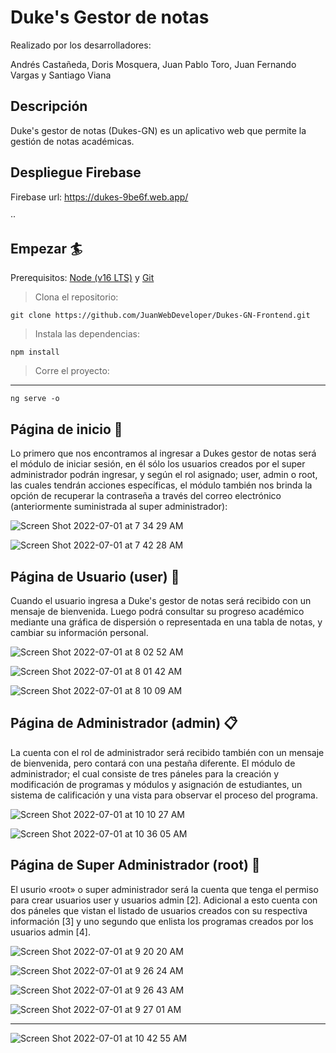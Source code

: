 # Duke's Gestor de notas

Realizado por los desarrolladores:

Andrés Castañeda, Doris Mosquera, Juan Pablo Toro, Juan Fernando Vargas y Santiago Viana

## Descripción

Duke's gestor de notas (Dukes-GN) es un aplicativo web que permite la gestión de notas académicas.

## Despliegue Firebase

Firebase url: https://dukes-9be6f.web.app/

··

## Empezar 🏄

Prerequisitos: [Node (v16 LTS)](https://nodejs.org/en/download/) y [Git](https://git-scm.com/downloads)

> Clona el repositorio:

```
git clone https://github.com/JuanWebDeveloper/Dukes-GN-Frontend.git
```

> Instala las dependencias:

```
npm install
```

> Corre el proyecto:

---

```
ng serve -o
```

## Página de inicio 🔐

Lo primero que nos encontramos al ingresar a Dukes gestor de notas será el módulo de iniciar sesión,
en él sólo los usuarios creados por el super administrador podrán ingresar, y según el rol asignado; user, admin o root, las cuales tendrán acciones específicas, el módulo también nos brinda la opción de recuperar la contraseña
a través del correo electrónico (anteriormente suministrada al super administrador):

![Screen Shot 2022-07-01 at 7 34 29 AM](https://user-images.githubusercontent.com/90350943/176895947-f576694e-b7bf-49b9-8ec3-20c35b2f3fe8.png)

![Screen Shot 2022-07-01 at 7 42 28 AM](https://user-images.githubusercontent.com/90350943/176896752-8be13b51-08c3-4d25-9e0c-3d1cbf0f9377.png)

## Página de Usuario (user) 🙋

Cuando el usuario ingresa a Duke's gestor de notas será recibido con un mensaje de bienvenida. Luego podrá consultar su progreso académico mediante una gráfica de dispersión o representada en una tabla de notas,
y cambiar su información personal.

![Screen Shot 2022-07-01 at 8 02 52 AM](https://user-images.githubusercontent.com/90350943/176900333-f0e9438c-43f9-4058-a1d3-92fc7c22968a.png)

![Screen Shot 2022-07-01 at 8 01 42 AM](https://user-images.githubusercontent.com/90350943/176900588-8e4ed26d-b6a4-4d35-b0da-a2e72f10d2d1.png)

![Screen Shot 2022-07-01 at 8 10 09 AM](https://user-images.githubusercontent.com/90350943/176904025-5179e557-fcb6-48c4-a937-d5441dd104ac.png)

## Página de Administrador (admin) 📋

La cuenta con el rol de administrador será recibido también con un mensaje de bienvenida, pero contará con una pestaña diferente. El módulo de administrador; el cual consiste de tres páneles para
la creación y modificación de programas y módulos y asignación de estudiantes, un sistema de calificación y una vista para observar el proceso del programa.

![Screen Shot 2022-07-01 at 10 10 27 AM](https://user-images.githubusercontent.com/90350943/176926127-273aeb5c-f8c5-4be7-a474-560fc6efb6b2.png)

![Screen Shot 2022-07-01 at 10 36 05 AM](https://user-images.githubusercontent.com/90350943/176926135-0c8a4fe4-c863-485c-baf3-c25feed4ca44.png)

## Página de Super Administrador (root) 👤

El usurio «root» o super administrador será la cuenta que tenga el permiso para crear usuarios user y usuarios admin [2]. Adicional a esto cuenta con dos páneles que vistan el listado de usuarios creados con su respectiva
información [3] y uno segundo que enlista los programas creados por los usuarios admin [4].

![Screen Shot 2022-07-01 at 9 20 20 AM](https://user-images.githubusercontent.com/90350943/176912788-9f90abcf-6948-4fa5-824e-8b4785f56c6d.png)

![Screen Shot 2022-07-01 at 9 26 24 AM](https://user-images.githubusercontent.com/90350943/176914099-11a1af3e-7fca-4739-86fb-070cb7a2e17e.png)

![Screen Shot 2022-07-01 at 9 26 43 AM](https://user-images.githubusercontent.com/90350943/176914103-99113dab-3a86-4e23-989e-1489f9964aaa.png)

![Screen Shot 2022-07-01 at 9 27 01 AM](https://user-images.githubusercontent.com/90350943/176914105-74e245b7-da88-4f15-890b-b126b8fe1849.png)

---

![Screen Shot 2022-07-01 at 10 42 55 AM](https://user-images.githubusercontent.com/90350943/176927048-51da3319-3356-4748-a9bc-a811ccb78a42.png)
